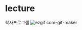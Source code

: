 # lecture
학사프로그램
![ezgif com-gif-maker](https://user-images.githubusercontent.com/96767314/204684111-a2f276b5-0227-4e2a-900d-7b95214a0f03.gif)
